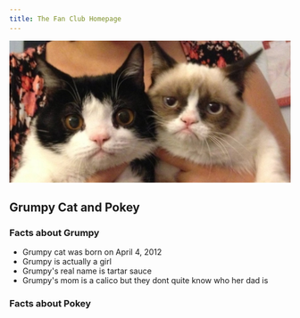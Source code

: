 ```yaml
---
title: The Fan Club Homepage
---
```




![Grumpy and Pokey ...awesome](images/grumpy-and-pokey.jpg "Our favorite cats ~ class: splash")

## Grumpy Cat and Pokey

### Facts about Grumpy
* Grumpy cat was born on April 4, 2012
* Grumpy is actually a girl
* Grumpy's real name is tartar sauce
* Grumpy's  mom is a calico but they dont quite know who her dad is

### Facts about Pokey

